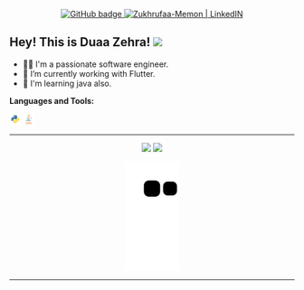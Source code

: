 
<p align="center">
  <a href="https://github.com/duaazehra43n">
    <img src="https://img.shields.io/github/followers/zukhrufaa-memon?label=GitHub&logo=GitHub&style=for-the-badge" alt="GitHub badge" />
  </a>

  <a href="www.linkedin.com/in/duaa-zehraa" >
   <img alt="Zukhrufaa-Memon | LinkedIN"  src="https://img.shields.io/badge/linkedin-%230077B5.svg?&style=for-the-badge&logo=linkedin&logoColor=white" />
</a>

</p>

## Hey! This is Duaa Zehra! <img src="https://raw.githubusercontent.com/MartinHeinz/MartinHeinz/master/wave.gif" width="30px">

- ✍🏻 I'm a passionate software engineer.
- 🔭 I’m currently working with Flutter.
- 💬 I'm learning java also.



**Languages and Tools:**  

<code><img height="20" src="https://raw.githubusercontent.com/github/explore/80688e429a7d4ef2fca1e82350fe8e3517d3494d/topics/python/python.png"></code>
<code><img height="20" src="https://raw.githubusercontent.com/github/explore/80688e429a7d4ef2fca1e82350fe8e3517d3494d/topics/java/java.png"></code> 

<hr>

<p align="center">
  <img width="400px" src="https://github-readme-stats.vercel.app/api?username=zukhrufaa-memon&show_icons=true&theme=tokyonight&hide_border=true&bg_color=1F222E" />
  <img width="400px" src="https://github-readme-streak-stats.herokuapp.com?user=zukhrufaa-memon&theme=gotham&hide_border=true&fire=C77800&ring=DD910B&background=1F222E" />
</p>

  <div  align="center"> <img src="https://raw.githubusercontent.com/muhiqsimui/muhiqsimui/output/github-contribution-grid-snake.svg" /></div>
<hr>

<div align="center">
  
  

  

</div>
